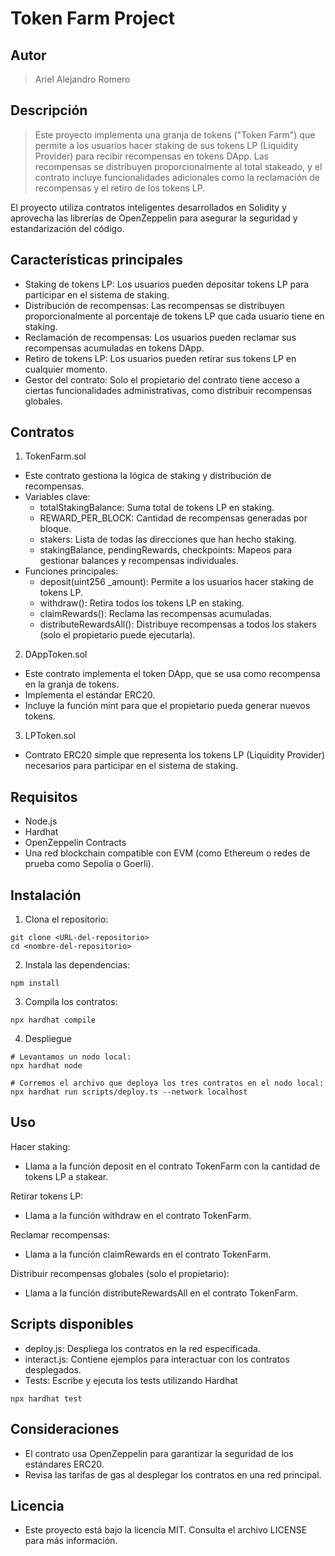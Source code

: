 # Token Farm Project

## Autor
> Ariel Alejandro Romero

## Descripción

> Este proyecto implementa una granja de tokens ("Token Farm") que permite a los usuarios hacer staking de sus tokens LP (Liquidity Provider) para recibir recompensas en tokens DApp. Las recompensas se distribuyen proporcionalmente al total stakeado, y el contrato incluye funcionalidades adicionales como la reclamación de recompensas y el retiro de los tokens LP.

El proyecto utiliza contratos inteligentes desarrollados en Solidity y aprovecha las librerías de OpenZeppelin para asegurar la seguridad y estandarización del código.

## Características principales

- Staking de tokens LP: Los usuarios pueden depositar tokens LP para participar en el sistema de staking.
- Distribución de recompensas: Las recompensas se distribuyen proporcionalmente al porcentaje de tokens LP que cada usuario tiene en staking.
- Reclamación de recompensas: Los usuarios pueden reclamar sus recompensas acumuladas en tokens DApp.
- Retiro de tokens LP: Los usuarios pueden retirar sus tokens LP en cualquier momento.
- Gestor del contrato: Solo el propietario del contrato tiene acceso a ciertas funcionalidades administrativas, como distribuir recompensas globales.

## Contratos

1. TokenFarm.sol
  - Este contrato gestiona la lógica de staking y distribución de recompensas.
  - Variables clave:
    - totalStakingBalance: Suma total de tokens LP en staking.
    - REWARD_PER_BLOCK: Cantidad de recompensas generadas por bloque.
    - stakers: Lista de todas las direcciones que han hecho staking.
    - stakingBalance, pendingRewards, checkpoints: Mapeos para gestionar balances y recompensas individuales.
  - Funciones principales:
    - deposit(uint256 _amount): Permite a los usuarios hacer staking de tokens LP.
    - withdraw(): Retira todos los tokens LP en staking.
    - claimRewards(): Reclama las recompensas acumuladas.
    - distributeRewardsAll(): Distribuye recompensas a todos los stakers (solo el propietario puede ejecutarla).
2. DAppToken.sol
  - Este contrato implementa el token DApp, que se usa como recompensa en la granja de tokens.
  - Implementa el estándar ERC20.
  - Incluye la función mint para que el propietario pueda generar nuevos tokens.
3. LPToken.sol
  - Contrato ERC20 simple que representa los tokens LP (Liquidity Provider) necesarios para participar en el sistema de staking.

## Requisitos
- Node.js
- Hardhat
- OpenZeppelin Contracts
- Una red blockchain compatible con EVM (como Ethereum o redes de prueba como Sepolia o Goerli).

## Instalación

1. Clona el repositorio:
```shell
git clone <URL-del-repositorio>
cd <nombre-del-repositorio>
```

2. Instala las dependencias:
```shell
npm install
```

3. Compila los contratos:
```shell
npx hardhat compile
```

4. Despliegue
```shell
# Levantamos un nodo local:
npx hardhat node

# Corremos el archivo que deploya los tres contratos en el nodo local:
npx hardhat run scripts/deploy.ts --network localhost
```

## Uso

Hacer staking:
- Llama a la función deposit en el contrato TokenFarm con la cantidad de tokens LP a stakear.

Retirar tokens LP:
- Llama a la función withdraw en el contrato TokenFarm.

Reclamar recompensas:
- Llama a la función claimRewards en el contrato TokenFarm.

Distribuir recompensas globales (solo el propietario):
- Llama a la función distributeRewardsAll en el contrato TokenFarm.

## Scripts disponibles
- deploy.js: Despliega los contratos en la red especificada.
- interact.js: Contiene ejemplos para interactuar con los contratos desplegados.
- Tests: Escribe y ejecuta los tests utilizando Hardhat
```shell
npx hardhat test
```

## Consideraciones
- El contrato usa OpenZeppelin para garantizar la seguridad de los estándares ERC20.
- Revisa las tarifas de gas al desplegar los contratos en una red principal.

## Licencia
- Este proyecto está bajo la licencia MIT. Consulta el archivo LICENSE para más información.
